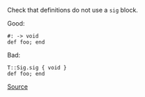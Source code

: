 
Check that definitions do not use a `sig` block.

Good:

```
#: -> void
def foo; end
```

Bad:

```
T::Sig.sig { void }
def foo; end
```

[Source](http://www.rubydoc.info/gems/rubocop/RuboCop/Cop/Sorbet/ForbidSigWithRuntime)